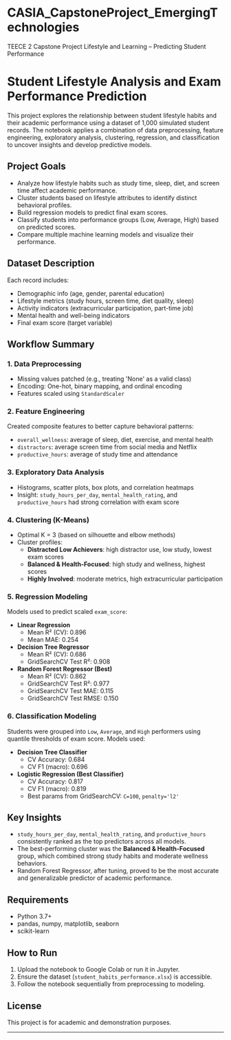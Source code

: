 # CASIA_CapstoneProject_EmergingTechnologies
TEECE 2 Capstone Project Lifestyle and Learning – Predicting Student Performance
# Student Lifestyle Analysis and Exam Performance Prediction

This project explores the relationship between student lifestyle habits and their academic performance using a dataset of 1,000 simulated student records. The notebook applies a combination of data preprocessing, feature engineering, exploratory analysis, clustering, regression, and classification to uncover insights and develop predictive models.

## Project Goals

- Analyze how lifestyle habits such as study time, sleep, diet, and screen time affect academic performance.
- Cluster students based on lifestyle attributes to identify distinct behavioral profiles.
- Build regression models to predict final exam scores.
- Classify students into performance groups (Low, Average, High) based on predicted scores.
- Compare multiple machine learning models and visualize their performance.

## Dataset Description

Each record includes:
- Demographic info (age, gender, parental education)
- Lifestyle metrics (study hours, screen time, diet quality, sleep)
- Activity indicators (extracurricular participation, part-time job)
- Mental health and well-being indicators
- Final exam score (target variable)

## Workflow Summary

### 1. Data Preprocessing
- Missing values patched (e.g., treating 'None' as a valid class)
- Encoding: One-hot, binary mapping, and ordinal encoding
- Features scaled using `StandardScaler`

### 2. Feature Engineering
Created composite features to better capture behavioral patterns:
- `overall_wellness`: average of sleep, diet, exercise, and mental health
- `distractors`: average screen time from social media and Netflix
- `productive_hours`: average of study time and attendance

### 3. Exploratory Data Analysis
- Histograms, scatter plots, box plots, and correlation heatmaps
- Insight: `study_hours_per_day`, `mental_health_rating`, and `productive_hours` had strong correlation with exam score

### 4. Clustering (K-Means)
- Optimal K = 3 (based on silhouette and elbow methods)
- Cluster profiles:
  - **Distracted Low Achievers**: high distractor use, low study, lowest exam scores
  - **Balanced & Health-Focused**: high study and wellness, highest scores
  - **Highly Involved**: moderate metrics, high extracurricular participation

### 5. Regression Modeling
Models used to predict scaled `exam_score`:
- **Linear Regression**
  - Mean R² (CV): 0.896
  - Mean MAE: 0.254
- **Decision Tree Regressor**
  - Mean R² (CV): 0.686
  - GridSearchCV Test R²: 0.908
- **Random Forest Regressor (Best)**
  - Mean R² (CV): 0.862
  - GridSearchCV Test R²: 0.977
  - GridSearchCV Test MAE: 0.115
  - GridSearchCV Test RMSE: 0.150

### 6. Classification Modeling
Students were grouped into `Low`, `Average`, and `High` performers using quantile thresholds of exam score. Models used:
- **Decision Tree Classifier**
  - CV Accuracy: 0.684
  - CV F1 (macro): 0.696
- **Logistic Regression (Best Classifier)**
  - CV Accuracy: 0.817
  - CV F1 (macro): 0.819
  - Best params from GridSearchCV: `C=100`, `penalty='l2'`

## Key Insights

- `study_hours_per_day`, `mental_health_rating`, and `productive_hours` consistently ranked as the top predictors across all models.
- The best-performing cluster was the **Balanced & Health-Focused** group, which combined strong study habits and moderate wellness behaviors.
- Random Forest Regressor, after tuning, proved to be the most accurate and generalizable predictor of academic performance.

## Requirements

- Python 3.7+
- pandas, numpy, matplotlib, seaborn
- scikit-learn

## How to Run

1. Upload the notebook to Google Colab or run it in Jupyter.
2. Ensure the dataset (`student_habits_performance.xlsx`) is accessible.
3. Follow the notebook sequentially from preprocessing to modeling.

## License

This project is for academic and demonstration purposes.

---
